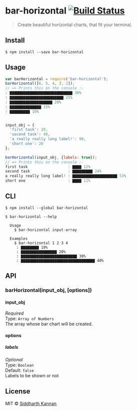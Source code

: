 # bar-horizontal [![Build Status](https://travis-ci.org/icyflame/bar-horizontal.svg?branch=master)](https://travis-ci.org/icyflame/bar-horizontal)

> Create beautiful horizontal charts, that fit your terminal.


## Install

```
$ npm install --save bar-horizontal
```


## Usage

```js
var barHorizontal = require('bar-horizontal');
barHorizontal([6, 5, 4, 3, 2]);
// => Prints this on the console :-
: ▇▇▇▇▇▇▇▇▇▇▇▇▇▇▇▇▇▇▇▇▇▇▇▇▇▇▇▇ 30%
: ▇▇▇▇▇▇▇▇▇▇▇▇▇▇▇▇▇▇▇▇▇▇▇▇ 25%
: ▇▇▇▇▇▇▇▇▇▇▇▇▇▇▇▇▇▇▇ 20%
: ▇▇▇▇▇▇▇▇▇▇▇▇▇▇ 15%
: ▇▇▇▇▇▇▇▇▇ 10%


input_obj = {
  'first task': 20,
  'second task': 40,
  'a really really long label!': 90,
  'short one': 20
};

barHorizontal(input_obj, {labels: true});
// => Prints this on the console :-
first task                  : ▇▇▇▇ 12%
second task                 : ▇▇▇▇▇▇▇▇▇ 24%
a really really long label! : ▇▇▇▇▇▇▇▇▇▇▇▇▇▇▇▇▇▇▇▇ 53%
short one                   : ▇▇▇▇ 12%
```


## CLI

```
$ npm install --global bar-horizontal
```
```
$ bar-horizontal --help

  Usage
    $ bar-horizontal input-array

  Examples
    $ bar-horizontal 1 2 3 4
     : ▇▇▇▇▇▇▇▇ 10%
     : ▇▇▇▇▇▇▇▇▇▇▇▇▇▇▇▇ 20%
     : ▇▇▇▇▇▇▇▇▇▇▇▇▇▇▇▇▇▇▇▇▇▇▇▇▇ 30%
     : ▇▇▇▇▇▇▇▇▇▇▇▇▇▇▇▇▇▇▇▇▇▇▇▇▇▇▇▇▇▇▇▇▇ 40%
```


## API

### barHorizontal(input_obj, [options])

#### input_obj

*Required*  
Type: `Array of Numbers`  
The array whose bar chart will be created.

#### options

##### labels

*Optional*  
Type: `Boolean`  
Default: `false`  
Labels to be shown or not

## License

MIT © [Siddharth Kannan](http://icyflame.github.io)
